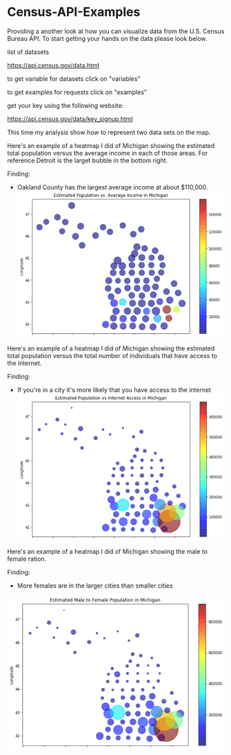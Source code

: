 # Census-API-Examples

Providing a another look at how you can visualize data from the U.S. Census Bureau API. To start getting your hands on the data please look below.

list of datasets

https://api.census.gov/data.html

to get variable for datasets click on "variables"

to get examples for requests click on "examples"

get your key using the following website:

https://api.census.gov/data/key_signup.html

This time my analysis show how to represent two data sets on the map.

Here's an example of a heatmap I did of Michigan showing the estimated total population versus the average income in each of those areas.
For reference Detroit is the larget bubble in the bottom right.

Finding:
- Oakland County has the largest average income at about $110,000.
![Image of heatmap](income.png)

Here's an example of a heatmap I did of Michigan showing the estimated total population versus the total number of individuals that have access to the internet.

Finding:
- If you're in a city it's more likely that you have access to the internet
![Image of heatmap](internet.png)

Here's an example of a heatmap I did of Michigan showing the male to female ration.

Finding:
- More females are in the larger cities than smaller cities

![Image of heatmap](maletofemale.png)
